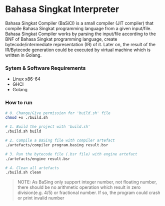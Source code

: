 # Bahasa Singkat Interpreter

Bahasa Singkat Compiler (BaSiCl) is a small compiler (JIT compiler) that compile Bahasa Singkat programming language from a given input/file.
Bahasa Singkat Compiler works by parsing the input/file according to the BNF of Bahasa Singkat programming language, create bytecode/intermediate representation (IR) of it.
Later on, the result of the IR/Bytecode generation could be executed by virtual machine which is written in Golang.

### Sytem & Software Requirements

* Linux x86-64
* GHCI
* Golang

### How to run

```sh
# 0. Change/Give permission for 'build.sh' file
chmod +x ./build.sh

# 1. Build the project with 'build.sh'
./build.sh build

# 2. Compile a BaSing file with compiler artefact
./artefacts/compiler program.basing result.bsr

# 3. Run the bytecode file (.bsr file) with engine artefact
./artefacts/engine result.bsr

# 4. Clean all artefacts
./build.sh clean
```

> NOTE: As BaSing only support integer number, not floating number, there should be no arithmetic operation which result in zero division(e.g. 4/5) or fractional number. If so, the program could crash or print invalid number
